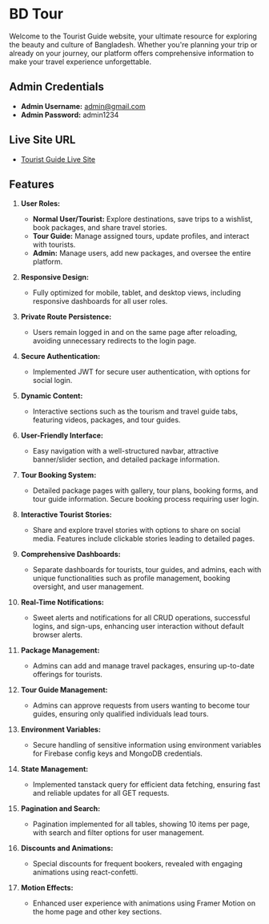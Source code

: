 # BD Tour

Welcome to the Tourist Guide website, your ultimate resource for exploring the beauty and culture of Bangladesh. Whether you're planning your trip or already on your journey, our platform offers comprehensive information to make your travel experience unforgettable.

## Admin Credentials

- **Admin Username:** admin@gmail.com
- **Admin Password:** admin1234

## Live Site URL

- [Tourist Guide Live Site](https://tourist-guide-jaman-shah.web.app)

## Features

1. **User Roles:**

   - **Normal User/Tourist:** Explore destinations, save trips to a wishlist, book packages, and share travel stories.
   - **Tour Guide:** Manage assigned tours, update profiles, and interact with tourists.
   - **Admin:** Manage users, add new packages, and oversee the entire platform.

2. **Responsive Design:**

   - Fully optimized for mobile, tablet, and desktop views, including responsive dashboards for all user roles.

3. **Private Route Persistence:**

   - Users remain logged in and on the same page after reloading, avoiding unnecessary redirects to the login page.

4. **Secure Authentication:**

   - Implemented JWT for secure user authentication, with options for social login.

5. **Dynamic Content:**

   - Interactive sections such as the tourism and travel guide tabs, featuring videos, packages, and tour guides.

6. **User-Friendly Interface:**

   - Easy navigation with a well-structured navbar, attractive banner/slider section, and detailed package information.

7. **Tour Booking System:**

   - Detailed package pages with gallery, tour plans, booking forms, and tour guide information. Secure booking process requiring user login.

8. **Interactive Tourist Stories:**

   - Share and explore travel stories with options to share on social media. Features include clickable stories leading to detailed pages.

9. **Comprehensive Dashboards:**

   - Separate dashboards for tourists, tour guides, and admins, each with unique functionalities such as profile management, booking oversight, and user management.

10. **Real-Time Notifications:**

    - Sweet alerts and notifications for all CRUD operations, successful logins, and sign-ups, enhancing user interaction without default browser alerts.

11. **Package Management:**

    - Admins can add and manage travel packages, ensuring up-to-date offerings for tourists.

12. **Tour Guide Management:**

    - Admins can approve requests from users wanting to become tour guides, ensuring only qualified individuals lead tours.

13. **Environment Variables:**

    - Secure handling of sensitive information using environment variables for Firebase config keys and MongoDB credentials.

14. **State Management:**

    - Implemented tanstack query for efficient data fetching, ensuring fast and reliable updates for all GET requests.

15. **Pagination and Search:**

    - Pagination implemented for all tables, showing 10 items per page, with search and filter options for user management.

16. **Discounts and Animations:**

    - Special discounts for frequent bookers, revealed with engaging animations using react-confetti.

17. **Motion Effects:**
    - Enhanced user experience with animations using Framer Motion on the home page and other key sections.
